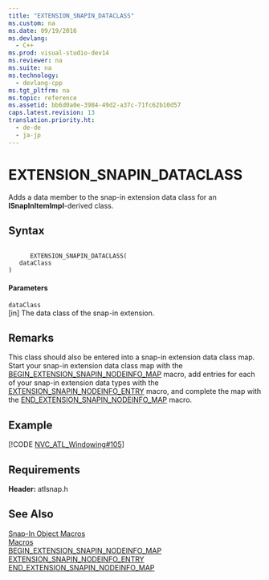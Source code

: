 ```yaml
---
title: "EXTENSION_SNAPIN_DATACLASS"
ms.custom: na
ms.date: 09/19/2016
ms.devlang: 
  - C++
ms.prod: visual-studio-dev14
ms.reviewer: na
ms.suite: na
ms.technology: 
  - devlang-cpp
ms.tgt_pltfrm: na
ms.topic: reference
ms.assetid: bb6d0a0e-3984-49d2-a37c-71fc62b10d57
caps.latest.revision: 13
translation.priority.ht: 
  - de-de
  - ja-jp
---
```

# EXTENSION_SNAPIN_DATACLASS
Adds a data member to the snap-in extension data class for an **ISnapInItemImpl**-derived class.  
  
## Syntax  
  
```  
  
      EXTENSION_SNAPIN_DATACLASS(   
   dataClass    
)  
```  
  
#### Parameters  
 `dataClass`  
 [in] The data class of the snap-in extension.  
  
## Remarks  
 This class should also be entered into a snap-in extension data class map. Start your snap-in extension data class map with the [BEGIN_EXTENSION_SNAPIN_NODEINFO_MAP](../vs140/BEGIN_EXTENSION_SNAPIN_NODEINFO_MAP.md) macro, add entries for each of your snap-in extension data types with the [EXTENSION_SNAPIN_NODEINFO_ENTRY](../vs140/EXTENSION_SNAPIN_NODEINFO_ENTRY.md) macro, and complete the map with the [END_EXTENSION_SNAPIN_NODEINFO_MAP](../vs140/END_EXTENSION_SNAPIN_NODEINFO_MAP.md) macro.  
  
## Example  
 [!CODE [NVC_ATL_Windowing#105](../CodeSnippet/VS_Snippets_Cpp/NVC_ATL_Windowing#105)]  
  
## Requirements  
 **Header:** atlsnap.h  
  
## See Also  
 [Snap-In Object Macros](../vs140/Snap-In-Object-Macros.md)   
 [Macros](../vs140/ATL-Macros.md)   
 [BEGIN_EXTENSION_SNAPIN_NODEINFO_MAP](../vs140/BEGIN_EXTENSION_SNAPIN_NODEINFO_MAP.md)   
 [EXTENSION_SNAPIN_NODEINFO_ENTRY](../vs140/EXTENSION_SNAPIN_NODEINFO_ENTRY.md)   
 [END_EXTENSION_SNAPIN_NODEINFO_MAP](../vs140/END_EXTENSION_SNAPIN_NODEINFO_MAP.md)